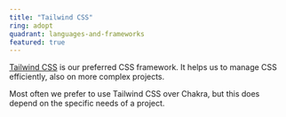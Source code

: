 ```yaml
---
title: "Tailwind CSS"
ring: adopt
quadrant: languages-and-frameworks
featured: true
---
```


<a href="https://tailwindcss.com/">Tailwind CSS</a> is our preferred CSS framework. It helps us to manage CSS efficiently, also on more complex projects.

Most often we prefer to use Tailwind CSS over Chakra, but this does depend on the specific needs of a project.